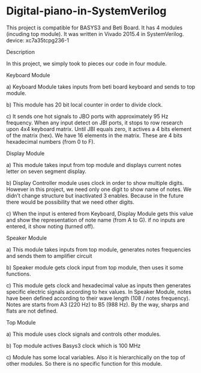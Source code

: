 # Digital-piano-in-SystemVerilog
This project is compatible for BASYS3 and Beti Board. It has 4 modules (incuding top module). 
It was written in Vivado 2015.4 in SystemVerilog. device: xc7a35tcpg236-1 

Description

In this project, we simply took to pieces our code in four module.

Keyboard Module

  a) Keyboard Module takes inputs from beti board keyboard and sends to top module.

  b) This module has 20 bit local counter in order to divide clock.

  c) It sends one hot signals to JBO ports with approximately 95 Hz frequency. When any
  input detect on JBI ports, it stops to row research upon 4x4 keyboard matrix. Until
  JBI equals zero, it actives a 4 bits element of the matrix (hex). We have 16 elements
  in the matrix. These are 4 bits hexadecimal numbers (from 0 to F).

Display Module

  a) This module takes input from top module and displays current notes letter on seven
  segment display.
  
  b) Display Controller module uses clock in order to show multiple digits. However in
  this project, we need only one digit to show name of notes. We didn’t change
  structure but inactivated 3 enables. Because in the future there would be possibility
  that we need other digits.
  
  c) When the input is entered from Keyboard, Display Module gets this value and show
  the representation of note name (from A to G). if no inputs are entered, it show noting
  (turned off).

Speaker Module
  
  a) This module takes inputs from top module, generates notes frequencies and sends
  them to amplifier circuit
  
  b) Speaker module gets clock input from top module, then uses it some functions.
  
  c) This module gets clock and hexadecimal value as inputs then generates specific
  electric signals according to hex values. In Speaker Module, notes have been defined
  according to their wave length (108 / notes frequency). Notes are starts from A3 (220
  Hz) to B5 (988 Hz). By the way, sharps and flats are not defined.

Top Module
  
  a) This module uses clock signals and controls other modules.
  
  b) Top module actives Basys3 clock which is 100 MHz
  
  c) Module has some local variables. Also it is hierarchically on the top of other
  modules. So there is no specific function for this module.

